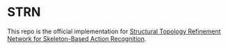 # STRN
This repo is the official implementation for [Structural Topology Refinement Network for Skeleton-Based Action Recognition]().
